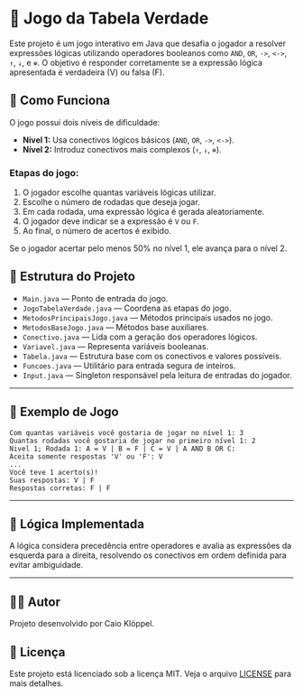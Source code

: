 # 🧠 Jogo da Tabela Verdade

Este projeto é um jogo interativo em Java que desafia o jogador a resolver expressões lógicas utilizando operadores booleanos como `AND`, `OR`, `->`, `<->`, `↑`, `↓`, e `⊕`. O objetivo é responder corretamente se a expressão lógica apresentada é verdadeira (V) ou falsa (F).

## 🚀 Como Funciona

O jogo possui dois níveis de dificuldade:

- **Nível 1:** Usa conectivos lógicos básicos (`AND`, `OR`, `->`, `<->`).
- **Nível 2:** Introduz conectivos mais complexos (`↑`, `↓`, `⊕`).

### Etapas do jogo:

1. O jogador escolhe quantas variáveis lógicas utilizar.
2. Escolhe o número de rodadas que deseja jogar.
3. Em cada rodada, uma expressão lógica é gerada aleatoriamente.
4. O jogador deve indicar se a expressão é `V` ou `F`.
5. Ao final, o número de acertos é exibido.

Se o jogador acertar pelo menos 50% no nível 1, ele avança para o nível 2.

## 📂 Estrutura do Projeto

- `Main.java` — Ponto de entrada do jogo.
- `JogoTabelaVerdade.java` — Coordena as etapas do jogo.
- `MetodosPrincipaisJogo.java` — Métodos principais usados no jogo.
- `MetodosBaseJogo.java` — Métodos base auxiliares.
- `Conectivo.java` — Lida com a geração dos operadores lógicos.
- `Variavel.java` — Representa variáveis booleanas.
- `Tabela.java` — Estrutura base com os conectivos e valores possíveis.
- `Funcoes.java` — Utilitário para entrada segura de inteiros.
- `Input.java` — Singleton responsável pela leitura de entradas do jogador.

---

## 🧪 Exemplo de Jogo

```
Com quantas variáveis você gostaria de jogar no nível 1: 3
Quantas rodadas você gostaria de jogar no primeiro nível 1: 2
Nivel 1; Rodada 1: A = V | B = F | C = V | A AND B OR C:
Aceita somente respostas 'V' ou 'F': V
...
Você teve 1 acerto(s)!
Suas respostas: V | F
Respostas corretas: F | F
```
---
## 📖 Lógica Implementada

A lógica considera precedência entre operadores e avalia as expressões da esquerda para a direita, resolvendo os conectivos em ordem definida para evitar ambiguidade.

---
## 👨‍💻 Autor

Projeto desenvolvido por Caio Klöppel.

## 📜 Licença

Este projeto está licenciado sob a licença MIT. Veja o arquivo [LICENSE](LICENSE) para mais detalhes.
